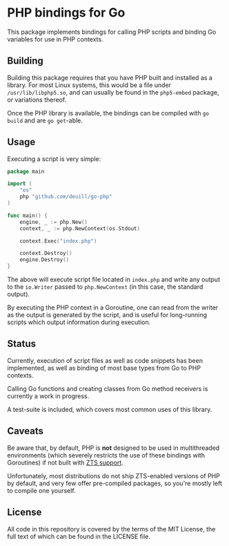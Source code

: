 # PHP bindings for Go

This package implements bindings for calling PHP scripts and binding Go variables for use in PHP contexts.

## Building

Building this package requires that you have PHP built and installed as a library. For most Linux systems, this would be a file under `/usr/lib/libphp5.so`, and can usually be found in the `php5-embed` package, or variations thereof.

Once the PHP library is available, the bindings can be compiled with `go build` and are `go get`-able.

## Usage

Executing a script is very simple:

```go
package main

import (
    "os"
    php "github.com/deuill/go-php"
)

func main() {
    engine, _ := php.New()
    context, _ := php.NewContext(os.Stdout)

    context.Exec("index.php")

    context.Destroy()
    engine.Destroy()
}
```

The above will execute script file located in `index.php` and write any output to the `io.Writer` passed to `php.NewContext` (in this case, the standard output).

By executing the PHP context in a Goroutine, one can read from the writer as the output is generated by the script, and is useful for long-running scripts which output information during execution.

## Status

Currently, execution of script files as well as code snippets has been implemented, as well as binding of most base types from Go to PHP contexts.

Calling Go functions and creating classes from Go method receivers is currently a work in progress.

A test-suite is included, which covers most common uses of this library.

## Caveats

Be aware that, by default, PHP is **not** designed to be used in multithreaded environments (which severely restricts the use of these bindings with Goroutines) if not built with [ZTS support](https://secure.php.net/manual/en/pthreads.requirements.php).

Unfortunately, most distributions do not ship ZTS-enabled versions of PHP by default, and very few offer pre-compiled packages, so you're mostly left to compile one yourself.

## License

All code in this repository is covered by the terms of the MIT License, the full text of which can be found in the LICENSE file.